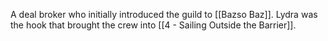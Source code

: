 A deal broker who initially introduced the guild to [[Bazso Baz]]. Lydra was the hook that brought the crew into  [[4 - Sailing Outside the Barrier]].